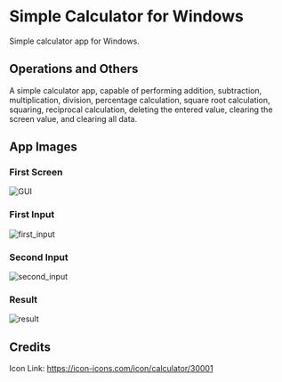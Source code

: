 # Simple Calculator for Windows
 Simple calculator app for Windows.
## Operations and Others
A simple calculator app, capable of performing addition, subtraction, multiplication, division, percentage calculation, square root calculation, squaring, reciprocal calculation, deleting the entered value, clearing the screen value, and clearing all data.
## App Images
### First Screen
 ![GUI](https://github.com/user-attachments/assets/00dd8117-7bb1-4ade-aa51-774898065428)
### First Input
![first_input](https://github.com/user-attachments/assets/fb09fe89-75cc-4692-9799-527f35dfb1df)
### Second Input
![second_input](https://github.com/user-attachments/assets/98c9ce33-821d-467b-a1ad-07022c001221)
### Result
![result](https://github.com/user-attachments/assets/8f4a4858-d9ab-4af0-88c1-a23af0e72830)

## Credits
 Icon Link: https://icon-icons.com/icon/calculator/30001 

